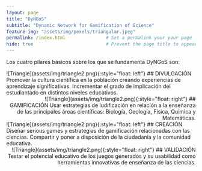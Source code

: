 ```yaml
---
layout: page
title: "DyNGoS" 
subtitle: "Dynamic Network for Gamification of Science"   
feature-img: "assets/img/pexels/triangular.jpeg" 
permalink: /index.html               # Set a permalink your your page
hide: true                           # Prevent the page title to appear in the navbar
---
```



Los cuatro pilares básicos sobre los que se fundamenta DyNGoS son: 

<div style="text-align: left">
![Triangle](assets/img/triangle2.png){:style="float: left"} 
## DIVULGACIÓN
Promover la cultura científica en la población creando experiencias de aprendizaje significativas. Incrementar el grado de implicación del estudiantado en distintos niveles educativos. 
</div>

<div style="text-align: right">
![Triangle](assets/img/triangle2.png){:style="float: right"}
## GAMIFICACIÓN 
Usar estrategias de ludificación en relación a la enseñanza de las principales áreas científicas: Biología, Geología, Física, Química y Matemáticas.
</div>

<div style="text-align: left">
![Triangle](assets/img/triangle2.png){:style="float: left"}
## CREACIÓN
Diseñar serious games y estrategias de gamificación relacionadas con las ciencias. Compartir y poner a disposición de la ciudadanía y la comunidad educativa.
</div>

<div style="text-align: right">
![Triangle](assets/img/triangle2.png){:style="float: right"} 
## VALIDACIÓN 
Testar el potencial educativo de los juegos generados y su usabilidad como herramientas innovativas de enseñanza de las ciencias.
</div>

